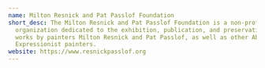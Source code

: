```yaml
---
name: Milton Resnick and Pat Passlof Foundation
short_desc: The Milton Resnick and Pat Passlof Foundation is a non-profit
  organization dedicated to the exhibition, publication, and preservation of
  works by painters Milton Resnick and Pat Passlof, as well as other Abstract
  Expressionist painters.
website: https://www.resnickpasslof.org
---
```

